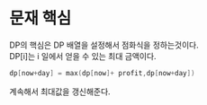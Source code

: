 # 문재 핵심

DP의 핵심은 DP 배열을 설정해서 점화식을 정하는것이다.  
DP[i]는 i 일에서 얻을 수 있는 최대 금액이다.

```kotlin
dp[now+day] = max(dp[now]+ profit,dp[now+day])
```
계속해서 최대값을 갱신해준다.